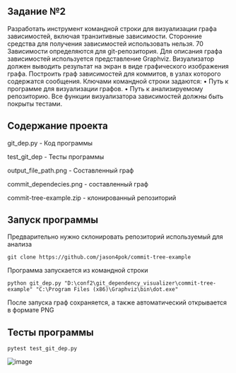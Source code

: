 
## Задание №2
Разработать инструмент командной строки для визуализации графа
зависимостей, включая транзитивные зависимости. Сторонние средства для
получения зависимостей использовать нельзя.
70
Зависимости определяются для git-репозитория. Для описания графа
зависимостей используется представление Graphviz. Визуализатор должен
выводить результат на экран в виде графического изображения графа.
Построить граф зависимостей для коммитов, в узлах которого содержатся
сообщения.
Ключами командной строки задаются:
• Путь к программе для визуализации графов.
• Путь к анализируемому репозиторию.
Все функции визуализатора зависимостей должны быть покрыты тестами.

## Содержание проекта


git_dep.py - Код программы

test_git_dep - Тесты программы

output_file_path.png - Cоставленный граф

commit_dependecies.png - составленный граф

commit-tree-example.zip - клонированный репозиторий

## Запуск программы

Предварительно нужно склонировать репозиторий используемый для анализа

``` git clone https://github.com/jason4pok/commit-tree-example ```

Программа запускается из командной строки

``` python git_dep.py "D:\conf2\git_dependency_visualizer\commit-tree-example" "C:\Program Files (x86)\Graphviz\bin\dot.exe" ```

После запуска граф сохраняется, а также автоматический открывается в формате PNG

## Тесты программы

``` pytest test_git_dep.py ```

![image](https://github.com/user-attachments/assets/277812d0-93a0-40e0-b3fb-a31dabf5d236)
